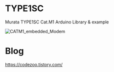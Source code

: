 # TYPE1SC
Murata TYPE1SC Cat.M1 Arduino Library &amp; example

![CATM1_embedded_Modem](https://user-images.githubusercontent.com/22319034/154849388-0d8e82a9-f7bd-42d2-b8d9-fb31798dc67e.png)

# Blog
https://codezoo.tistory.com/
